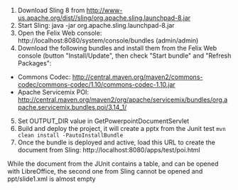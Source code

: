 1. Download Sling 8 from http://www-us.apache.org/dist//sling/org.apache.sling.launchpad-8.jar
2. Start Sling: java -jar org.apache.sling.launchpad-8.jar
3. Open the Felix Web console: http://localhost:8080/system/console/bundles (admin/admin)
4. Download the following bundles and install them from the Felix Web console (button "Install/Update", then check "Start bundle" and "Refresh Packages":
  * Commons Codec: http://central.maven.org/maven2/commons-codec/commons-codec/1.10/commons-codec-1.10.jar
  * Apache Servicemix POI: http://central.maven.org/maven2/org/apache/servicemix/bundles/org.apache.servicemix.bundles.poi/3.14_1/
5. Set OUTPUT_DIR value in GetPowerpointDocumentServlet
6. Build and deploy the project, it will create a pptx from the Junit test
`mvn clean install -PautoInstallBundle`
7. Once the bundle is deployed and active, load this URL to create the document from Sling: http://localhost:8080/apps/test/poi.html

While the document from the JUnit contains a table, and can be opened with LibreOffice, the second one from Sling cannot be opened and ppt/slide1.xml is almost empty
